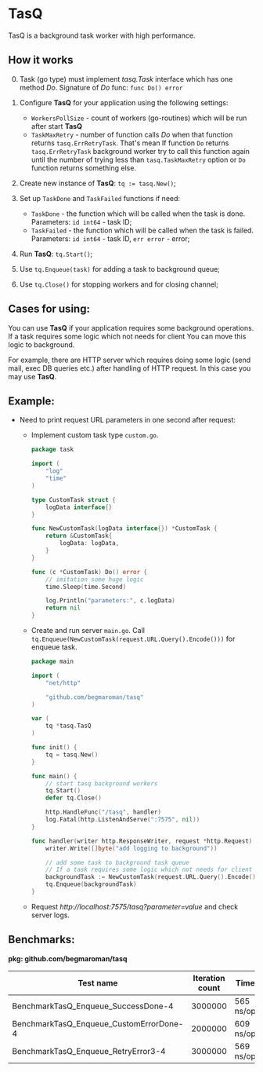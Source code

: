 # TasQ 
TasQ is a background task worker with high performance.

## How it works
0. Task (go type) must implement *tasq.Task* interface which has one method *Do*. Signature of *Do* func: `func Do() error`
1. Configure **TasQ** for your application using the following settings:

    - `WorkersPollSize` - count of workers (go-routines) which will be run after start **TasQ**
    - `TaskMaxRetry` - number of function calls *Do* when that function returns `tasq.ErrRetryTask`. That's mean If function `Do` returns `tasq.ErrRetryTask` background worker try to call this function again until the number of trying less than `tasq.TaskMaxRetry` option or `Do` function returns something else.
    
2. Create new instance of **TasQ**: `tq := tasq.New()`;
3. Set up `TaskDone` and `TaskFailed` functions if need:
    
    - `TaskDone` - the function which will be called when the task is done. Parameters: `id int64` - task ID;
    - `TaskFailed` - the function which will be called when the task is failed. Parameters: `id int64` - task ID, `err error` - error;

4. Run **TasQ**: `tq.Start()`;
5. Use `tq.Enqueue(task)` for adding a task to background queue;
6. Use `tq.Close()` for stopping workers and for closing channel;

## Cases for using:
You can use **TasQ** if your application requires some background operations. If a task requires some logic which not needs for client You can move this logic to background.

For example, there are HTTP server which requires doing some logic (send mail, exec DB queries etc.) after handling of HTTP request. In this case you may use **TasQ**.

## Example:

- Need to print request URL parameters in one second after request:

    - Implement custom task type `custom.go`.
     
        ```go
        package task
        
        import (
        	"log"
        	"time"
        )
        
        type CustomTask struct {
        	logData interface{}
        }
        
        func NewCustomTask(logData interface{}) *CustomTask {
        	return &CustomTask{
        		logData: logData,
        	}
        }
        
        func (c *CustomTask) Do() error {
        	// imitation some huge logic
        	time.Sleep(time.Second)
        
        	log.Println("parameters:", c.logData)
        	return nil
        }
        ```
    
    - Create and run server `main.go`. Call `tq.Enqueue(NewCustomTask(request.URL.Query().Encode()))` for enqueue task.
    
        ```go
        package main
        
        import (
        	"net/http"
        
        	"github.com/begmaroman/tasq"
        )
        
        var (
        	tq *tasq.TasQ
        )
        
        func init() {
        	tq = tasq.New()
        }
        
        func main() {
        	// start tasq background workers
        	tq.Start()
        	defer tq.Close()
        
        	http.HandleFunc("/tasq", handler)
        	log.Fatal(http.ListenAndServe(":7575", nil))
        }
        
        func handler(writer http.ResponseWriter, request *http.Request) {
        	writer.Write([]byte("add logging to background"))
        
        	// add some task to background task queue
        	// If a task requires some logic which not needs for client You can move this logic to background.
        	backgroundTask := NewCustomTask(request.URL.Query().Encode())
            tq.Enqueue(backgroundTask)
        }
        ```
        
    - Request *http://localhost:7575/tasq?parameter=value* and check server logs.

## Benchmarks:

**pkg: github.com/begmaroman/tasq**

|Test name|Iteration count|Time|
|---|---|---|
|BenchmarkTasQ_Enqueue_SuccessDone-4|3000000|565 ns/op|
|BenchmarkTasQ_Enqueue_CustomErrorDone-4|2000000|609 ns/op|
|BenchmarkTasQ_Enqueue_RetryError3-4|3000000|569 ns/op|